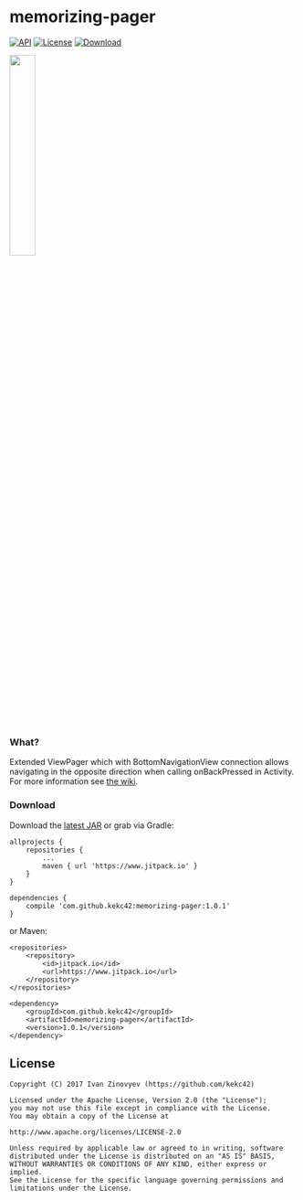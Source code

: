 # memorizing-pager

[![API](https://img.shields.io/badge/API-14%2B-brightgreen.svg?style=flat)](https://android-arsenal.com/api?level=14)
[![License](https://img.shields.io/badge/license-Apache%202-red.svg?style=flat)](https://www.apache.org/licenses/LICENSE-2.0)
[![Download](https://img.shields.io/badge/Download-v.1.0.1-blue.svg)](https://github.com/kekc42/memorizing-pager#download)

<img src="https://raw.githubusercontent.com/kekc42/memorizing-pager/master/graphics/demo.gif" width="30%" />

### What?
Extended ViewPager which with BottomNavigationView connection allows navigating in the opposite direction when calling onBackPressed in Activity. For more information see [the wiki][1].

### Download
Download the [latest JAR][2] or grab via Gradle:

```
allprojects {
	repositories {
		...
		maven { url 'https://www.jitpack.io' }
	}
}
```
```
dependencies {
	compile 'com.github.kekc42:memorizing-pager:1.0.1'
}
```
or Maven:
```
<repositories>
	<repository>
		<id>jitpack.io</id>
		<url>https://www.jitpack.io</url>
	</repository>
</repositories>
```
```
<dependency>
	<groupId>com.github.kekc42</groupId>
	<artifactId>memorizing-pager</artifactId>
	<version>1.0.1</version>
</dependency>
```
## License

```
Copyright (C) 2017 Ivan Zinovyev (https://github.com/kekc42)

Licensed under the Apache License, Version 2.0 (the "License");
you may not use this file except in compliance with the License.
You may obtain a copy of the License at

http://www.apache.org/licenses/LICENSE-2.0

Unless required by applicable law or agreed to in writing, software
distributed under the License is distributed on an "AS IS" BASIS,
WITHOUT WARRANTIES OR CONDITIONS OF ANY KIND, either express or implied.
See the License for the specific language governing permissions and
limitations under the License.
```
[1]: https://github.com/kekc42/memorizing-pager/wiki
[2]: https://github.com/kekc42/memorizing-pager/releases/download/1.0.1/memorizingpager-sources.jar